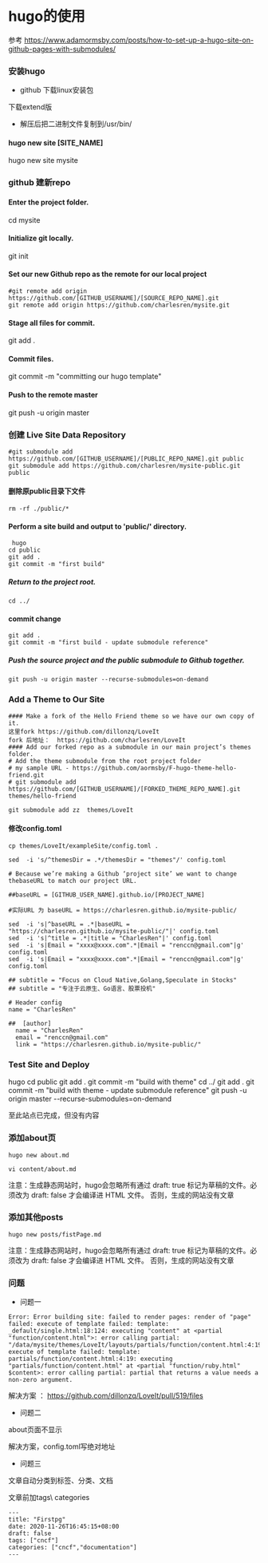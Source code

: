 # hugo的使用

参考  <https://www.adamormsby.com/posts/how-to-set-up-a-hugo-site-on-github-pages-with-submodules/>

### 安装hugo

- github 下载linux安装包

下载extend版


- 解压后把二进制文件复制到/usr/bin/

#### hugo new site [SITE_NAME]
hugo new site mysite


### github 建新repo  

#### Enter the project folder.
cd mysite

#### Initialize git locally.
git init

#### Set our new Github repo as the remote for our local project

```
#git remote add origin https://github.com/[GITHUB_USERNAME]/[SOURCE_REPO_NAME].git
git remote add origin https://github.com/charlesren/mysite.git
```

#### Stage all files for commit.
git add .

#### Commit files.
git commit -m "committing our hugo template"

#### Push to the remote master
git push -u origin master


### 创建  Live Site Data Repository

```
#git submodule add https://github.com/[GITHUB_USERNAME]/[PUBLIC_REPO_NAME].git public
git submodule add https://github.com/charlesren/mysite-public.git public
```

#### 删除原public目录下文件
```
rm -rf ./public/*
```

#### Perform a site build and output to 'public/' directory.

```
 hugo
cd public
git add .
git commit -m "first build"
```

#####  Return to the project root.

```
cd ../
```

#### commit change

```
git add .
git commit -m "first build - update submodule reference"
```

##### Push the source project *and* the public submodule to Github together.

```
git push -u origin master --recurse-submodules=on-demand
```


### Add a Theme to Our Site

```
#### Make a fork of the Hello Friend theme so we have our own copy of it.
这里fork https://github.com/dillonzq/LoveIt
fork 后地址：  https://github.com/charlesren/LoveIt
#### Add our forked repo as a submodule in our main project’s themes folder.
# Add the theme submodule from the root project folder
# my sample URL - https://github.com/aormsby/F-hugo-theme-hello-friend.git
# git submodule add https://github.com/[GITHUB_USERNAME]/[FORKED_THEME_REPO_NAME].git themes/hello-friend

git submodule add zz  themes/LoveIt
```

#### 修改config.toml

```
cp themes/LoveIt/exampleSite/config.toml .

sed  -i 's/^themesDir = .*/themesDir = "themes"/' config.toml

# Because we’re making a Github ‘project site’ we want to change thebaseURL to match our project URL.

##baseURL = [GITHUB_USER_NAME].github.io/[PROJECT_NAME]

#实际URL 为 baseURL = https://charlesren.github.io/mysite-public/

sed  -i 's|^baseURL = .*|baseURL = "https://charlesren.github.io/mysite-public/"|' config.toml
sed  -i 's|^title = .*|title = "CharlesRen"|' config.toml
sed  -i 's|Email = "xxxx@xxxx.com".*|Email = "renccn@gmail.com"|g' config.toml
sed  -i 's|Email = "xxxx@xxxx.com".*|Email = "renccn@gmail.com"|g' config.toml

## subtitle = "Focus on Cloud Native,Golang,Speculate in Stocks"
## subtitle = "专注于云原生、Go语言、股票投机"

# Header config
name = "CharlesRen"

##  [author]
  name = "CharlesRen"
  email = "renccn@gmail.com"
  link = "https://charlesren.github.io/mysite-public/"

```



### Test Site and Deploy
hugo
cd public
git add .
git commit -m "build with theme"
cd ../
git add .
git commit -m "build with theme - update submodule reference"
git push -u origin master --recurse-submodules=on-demand




至此站点已完成，但没有内容


### 添加about页

```
hugo new about.md

vi content/about.md
```

注意：生成静态网站时，hugo会忽略所有通过 draft: true 标记为草稿的文件。必须改为 draft: false 才会编译进 HTML 文件。
否则，生成的网站没有文章

### 添加其他posts

```
hugo new posts/fistPage.md
```


注意：生成静态网站时，hugo会忽略所有通过 draft: true 标记为草稿的文件。必须改为 draft: false 才会编译进 HTML 文件。
否则，生成的网站没有文章


### 问题

- 问题一

```
Error: Error building site: failed to render pages: render of "page" failed: execute of template failed: template: _default/single.html:18:124: executing "content" at <partial "function/content.html">: error calling partial: "/data/mysite/themes/LoveIt/layouts/partials/function/content.html:4:19": execute of template failed: template: partials/function/content.html:4:19: executing "partials/function/content.html" at <partial "function/ruby.html" $content>: error calling partial: partial that returns a value needs a non-zero argument.

```
解决方案 ：  https://github.com/dillonzq/LoveIt/pull/519/files

- 问题二


about页面不显示

解决方案，config.toml写绝对地址

- 问题三

文章自动分类到标签、分类、文档

文章前加tags\ categories
```
---
title: "Firstpg"
date: 2020-11-26T16:45:15+08:00
draft: false
tags: ["cncf"]
categories: ["cncf","documentation"]
---
```

